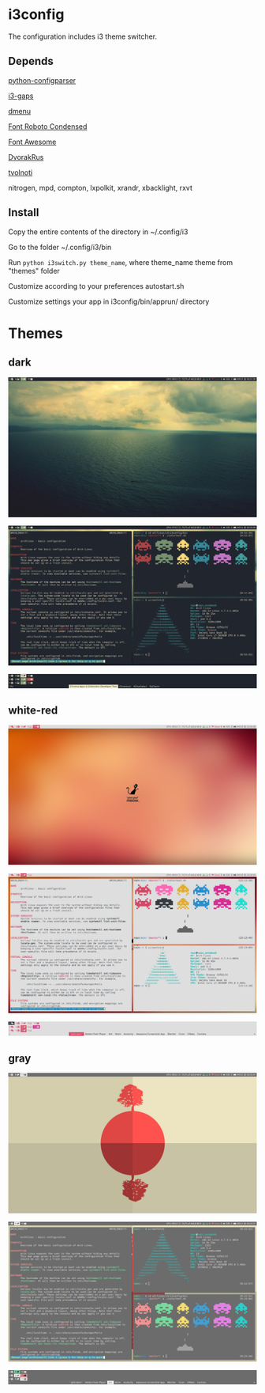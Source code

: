 # i3config

The configuration includes i3 theme switcher.

## Depends

[python-configparser](https://security.archlinux.org/package/python2-configparser)

[i3-gaps](https://aur.archlinux.org/packages/i3-gaps-git/)

[dmenu](https://www.archlinux.org/packages/?name=dmenu)

[Font Roboto Condensed](https://aur.archlinux.org/packages/ttf-roboto/)

[Font Awesome](https://aur.archlinux.org/packages/ttf-font-awesome/)

[DvorakRus](https://github.com/LightAir/DvorakRus)

[tvolnoti](https://github.com/LightAir/tvolnoti)

nitrogen, mpd, compton, lxpolkit, xrandr, xbacklight, rxvt

## Install
Copy the entire contents of the directory in ~/.config/i3

Go to the folder ~/.config/i3/bin

Run ```python i3switch.py theme_name```, where theme_name theme from "themes" folder

Customize according to your preferences autostart.sh

Customize settings your app in i3config/bin/apprun/ directory

# Themes
## dark

![scrrenshot](/screenshots/dark-desktop.png)

![scrrenshot](/screenshots/dark-urxvt.png)

![scrrenshot](/screenshots/dark-workspace.png)

## white-red

![scrrenshot](/screenshots/wr-desktop.png)

![scrrenshot](/screenshots/wr-urxvt.png)

![scrrenshot](/screenshots/wr-workspace.png)

## gray
![scrrenshot](/screenshots/gray-desktop.png)

![scrrenshot](/screenshots/gray-urxvt.png)

![scrrenshot](/screenshots/gray-workspace.png)

